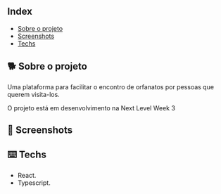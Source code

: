 
## Index

- [Sobre o projeto](#-sobre-o-projeto)
- [Screenshots](#-screenshots)
- [Techs](#-techs)




## 🐕 Sobre o projeto

Uma plataforma para facilitar o encontro de orfanatos por pessoas que querem visita-los.

O projeto está em desenvolvimento na Next Level Week 3


## 📸 Screenshots


## ⌨️ Techs

- React.  
- Typescript.  



